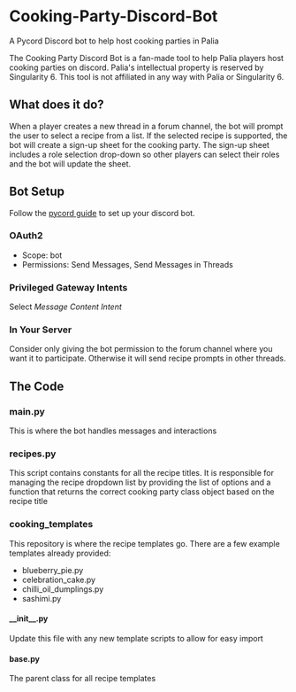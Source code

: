 # Cooking-Party-Discord-Bot
A Pycord Discord bot to help host cooking parties in Palia

The Cooking Party Discord Bot is a fan-made tool to help Palia players host cooking parties on discord. Palia's intellectual property is reserved by Singularity 6. This tool is not affiliated in any way with Palia or Singularity 6.

## What does it do?
When a player creates a new thread in a forum channel, the bot will prompt the user to select a recipe from a list. If the selected recipe is supported, the bot will create a sign-up sheet for the cooking party. The sign-up sheet includes a role selection drop-down so other players can select their roles and the bot will update the sheet.

## Bot Setup
Follow the [pycord guide](https://guide.pycord.dev/getting-started/creating-your-first-bot) to set up your discord bot.
### OAuth2
- Scope: bot
- Permissions: Send Messages, Send Messages in Threads
### Privileged Gateway Intents
Select *Message Content Intent*

### In Your Server
Consider only giving the bot permission to the forum channel where you want it to participate. Otherwise it will send recipe prompts in other threads.

## The Code
### main.py
This is where the bot handles messages and interactions

### recipes.py
This script contains constants for all the recipe titles. It is responsible for managing the recipe dropdown list by providing the list of options and a function that returns the correct cooking party class object based on the recipe title

### cooking_templates
This repository is where the recipe templates go. There are a few example templates already provided:
- blueberry_pie.py
- celebration_cake.py
- chilli_oil_dumplings.py
- sashimi.py

#### \_\_init\_\_.py
Update this file with any new template scripts to allow for easy import

#### base.py
The parent class for all recipe templates
